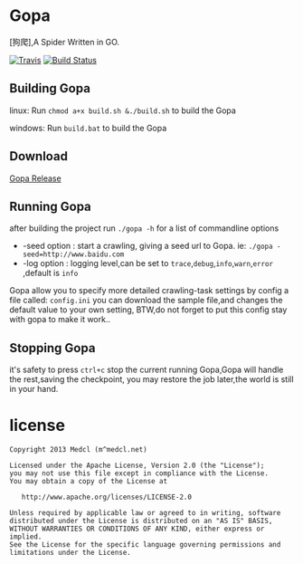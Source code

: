 # Gopa #

[狗爬],A Spider Written in GO.

[![Travis](https://travis-ci.org/medcl/gopa.svg?branch=master)](https://travis-ci.org/medcl/gopa)
[![Build Status](https://drone.io/github.com/medcl/gopa/status.png)](https://drone.io/github.com/medcl/gopa/latest)


## Building Gopa ##

linux: Run `chmod a+x build.sh &./build.sh` to build the Gopa

windows: Run `build.bat` to build the Gopa


## Download ##

[Gopa Release](https://github.com/medcl/gopa/releases)


## Running Gopa ##

after building the project run `./gopa -h` for a list of commandline options

* -seed option : start a crawling, giving a seed url to Gopa. ie: `./gopa -seed=http://www.baidu.com`
* -log option : logging level,can be set to `trace`,`debug`,`info`,`warn`,`error` ,default is `info`

Gopa allow you to specify more detailed crawling-task settings by config a file called: `config.ini`
you can download the sample file,and changes the default value to your own setting,
BTW,do not forget to put this config stay with gopa to make it work..

## Stopping Gopa ##

it's safety to press `ctrl+c` stop the current running Gopa,Gopa will handle the rest,saving the checkpoint,
you may restore the job later,the world is still in your hand.


license
=======
    Copyright 2013 Medcl (m^medcl.net)

    Licensed under the Apache License, Version 2.0 (the "License");
    you may not use this file except in compliance with the License.
    You may obtain a copy of the License at

       http://www.apache.org/licenses/LICENSE-2.0

    Unless required by applicable law or agreed to in writing, software
    distributed under the License is distributed on an "AS IS" BASIS,
    WITHOUT WARRANTIES OR CONDITIONS OF ANY KIND, either express or implied.
    See the License for the specific language governing permissions and
    limitations under the License.
